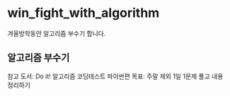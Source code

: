 # win_fight_with_algorithm
겨울방학동안 알고리즘 부수기 합니다. 

## 알고리즘 부수기
참고 도서: Do it! 알고리즘 코딩테스트 파이썬편
목표: 주말 제외 1일 1문제 풀고 내용 정리하기
